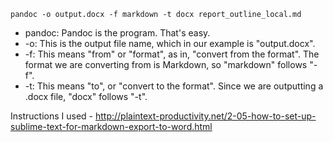 
`pandoc -o output.docx -f markdown -t docx report_outline_local.md`

- pandoc: Pandoc is the program. That's easy.
- -o: This is the output file name, which in our example is "output.docx".
- -f: This means "from" or "format", as in, "convert from the format". The format we are converting from is Markdown, so "markdown" follows "-f".
- -t: This means "to", or "convert to the format". Since we are outputting a .docx file, "docx" follows "-t".

Instructions I used - http://plaintext-productivity.net/2-05-how-to-set-up-sublime-text-for-markdown-export-to-word.html

